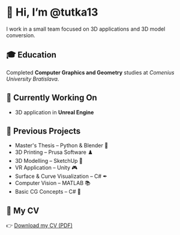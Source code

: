 # 👋 Hi, I’m @tutka13

I work in a small team focused on 3D applications and 3D model conversion.

## 🎓 Education

Completed **Computer Graphics and Geometry** studies at *Comenius University Bratislava*.

## 🌱 Currently Working On

- 3D application in **Unreal Engine**

## 💼 Previous Projects

- Master's Thesis – Python & Blender 🐍  
- 3D Printing – Prusa Software ♟️  
- 3D Modelling – SketchUp 🏡  
- VR Application – Unity 🎮  
- Surface & Curve Visualization – C# ✒  
- Computer Vision – MATLAB 📚  
- Basic CG Concepts – C# 🧬

## 📄 My CV

👉 [Download my CV (PDF)](CV_tutka13.pdf)
